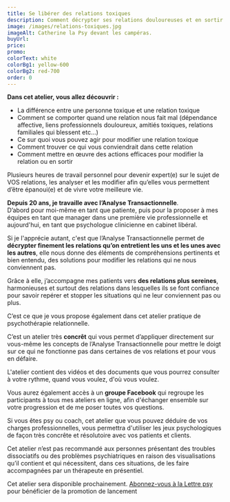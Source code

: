 ```yaml
---
title: Se libérer des relations toxiques
description: Comment décrypter ses relations douloureuses et en sortir durablement avec l’Analyse Transactionnelle
image: /images/relations-toxiques.jpg
imageAlt: Catherine la Psy devant les campéras.
buyUrl: 
price: 
promo: 
colorText: white
colorBg1: yellow-600
colorBg2: red-700
order: 0
---
```


**Dans cet atelier, vous allez découvrir :**

* La différence entre une personne toxique et une relation toxique
* Comment se comporter quand une relation nous fait mal (dépendance affective, liens professionnels douloureux, amitiés toxiques, relations familiales qui blessent etc...)
* Ce sur quoi vous pouvez agir pour modifier une relation toxique
* Comment trouver ce qui vous conviendrait dans cette relation
* Comment mettre en œuvre des actions efficaces pour modifier la relation ou en sortir

<display-text>Plusieurs heures de travail personnel pour devenir expert(e) sur le sujet de VOS relations, les analyser et les modifier afin qu’elles vous permettent d’être épanoui(e) et de vivre votre meilleure vie.</display-text>

**Depuis 20 ans, je travaille avec l’Analyse Transactionnelle**.\
 D’abord pour moi-même en tant que patiente, puis pour la proposer à mes équipes en tant que manager dans une première vie professionnelle et aujourd'hui, en tant que psychologue clinicienne en cabinet libéral.

Si je l'apprécie autant, c'est que l’Analyse Transactionnelle permet de **décrypter finement les relations qu’on entretient les uns et les unes avec les autres**, elle nous donne des éléments de compréhensions pertinents et bien entendu, des solutions pour modifier les relations qui ne nous conviennent pas.

Grâce à elle, j’accompagne mes patients vers **des relations plus sereines**, harmonieuses et surtout des relations dans lesquelles ils se font confiance pour savoir repérer et stopper les situations qui ne leur conviennent pas ou plus.

C’est ce que je vous propose également dans cet atelier pratique de psychothérapie relationnelle.

C’est un atelier très **concrêt** qui vous permet d’appliquer directement sur vous-même les concepts de l’Analyse Transactionnelle pour mettre le doigt sur ce qui ne fonctionne pas dans certaines de vos relations et pour vous en défaire.

L'atelier contient des vidéos et des documents que vous pourrez consulter à votre rythme, quand vous voulez, d'où vous voulez.

Vous aurez également accès à un **groupe Facebook** qui regroupe les participants à tous mes ateliers en ligne, afin d'échanger ensemble sur votre progression et de me poser toutes vos questions.

Si vous êtes psy ou coach, cet atelier que vous pouvez déduire de vos charges professionnelles, vous permettra d'utiliser les jeux psychologiques de façon très concrête et résolutoire avec vos patients et clients.

Cet atelier n’est pas recommandé aux personnes présentant des troubles dissociatifs ou des problèmes psychiatriques en raison des visualisations qu’il contient et qui nécessitent, dans ces situations, de les faire accompagnées par un thérapeute en présentiel.

<speaker></speaker>

<display-text>Cet atelier sera disponible prochainement. [Abonnez-vous à la Lettre psy](/emails-prives) pour bénéficier de la promotion de lancement</display-text>
